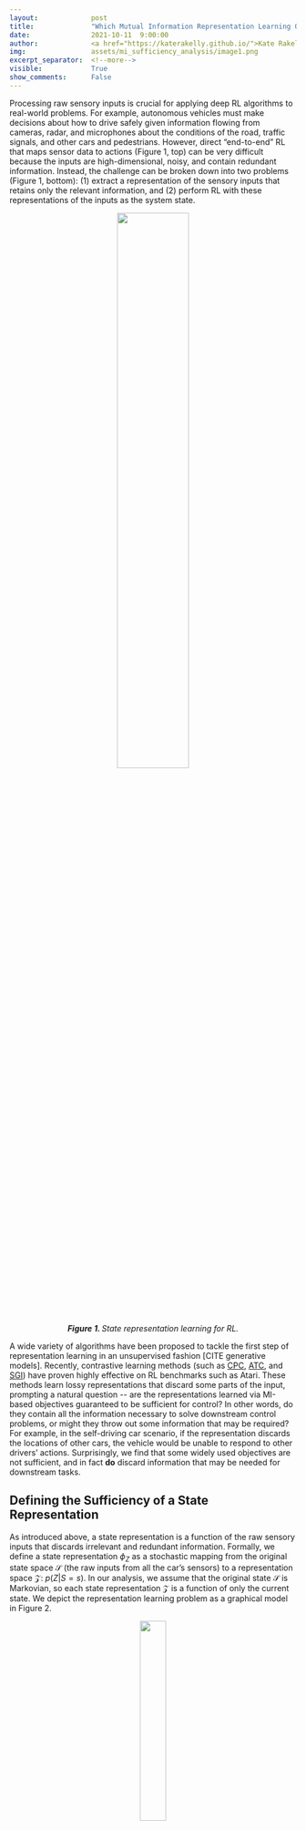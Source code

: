 ```yaml
---
layout:             post
title:              "Which Mutual Information Representation Learning Objectives are Sufficient for Control?"
date:               2021-10-11  9:00:00
author:             <a href="https://katerakelly.github.io/">Kate Rakelly</a>
img:                assets/mi_sufficiency_analysis/image1.png
excerpt_separator:  <!--more-->
visible:            True
show_comments:      False
---
```


<!--
These are comments in HTML. The above header text is needed to format the
title, authors, etc. The "example_post" is an example representative image (not
GIF) that we use for each post for tweeting (see below as well) and for the
emails to subscribers. Please provide this image (and any other images and
GIFs) in the blog to the BAIR Blog editors directly.

The text directly below gets tweets to work. Please adjust according to your
post.

The `static/blog` directory is a location on the blog server which permanently
stores the images/GIFs in BAIR Blog posts. Each post has a subdirectory under
this for its images (titled `example_post` here, please change).

Keeping the post visbility as False will mean the post is only accessible if
you know the exact URL.

You can also turn on Disqus comments, but we recommend disabling this feature.
-->

<!-- twitter -->
<meta name="twitter:title" content="Which Mutual Information Representation Learning Objectives are Sufficient for Control?">
<meta name="twitter:card" content="summary_large_image">
<meta name="twitter:image" content="https://bair.berkeley.edu/static/blog/mi_analysis/image1.png">

<meta name="keywords" content="reinforcement learning, representation learning">
<meta name="description" content="The BAIR Blog">
<meta name="author" content="Kate Rakelly">

<!--
The actual text for the post content appears below.  Text will appear on the
homepage, i.e., https://bair.berkeley.edu/blog/ but we only show part of the
posts on the homepage. The rest is accessed via clicking 'Continue'. This is
enforced with the `more` excerpt separator.
-->
Processing raw sensory inputs is crucial for applying deep RL algorithms to real-world problems.
For example, autonomous vehicles must make decisions about how to drive safely given information flowing from cameras, radar, and microphones about the conditions of the road, traffic signals, and other cars and pedestrians.
However, direct “end-to-end” RL that maps sensor data to actions (Figure 1, top) can be very difficult because the inputs are high-dimensional, noisy, and contain redundant information.
Instead, the challenge can be broken down into two problems (Figure 1, bottom): (1) extract a representation of the sensory inputs that retains only the relevant information, and (2) perform RL with these representations of the inputs as the system state.

<p style="text-align:center;">
<img src="https://bair.berkeley.edu/static/blog/mi_sufficiency_analysis/overview.png" width="50%">
<br>
<i><b>Figure 1. </b>State representation learning for RL.</i>
</p>

A wide variety of algorithms have been proposed to tackle the first step of representation learning in an unsupervised fashion [CITE generative models].
Recently, contrastive learning methods (such as [CPC][1], [ATC][2], and [SGI][3]) have proven highly effective on RL benchmarks such as Atari.
These methods learn lossy representations that discard some parts of the input, prompting a natural question -- are the representations learned via MI-based objectives guaranteed to be sufficient for control?
In other words, do they contain all the information necessary to solve downstream control problems, or might they throw out some information that may be required?
For example, in the self-driving car scenario, if the representation discards the locations of other cars, the vehicle would be unable to respond to other drivers’ actions.
Surprisingly, we find that some widely used objectives are not sufficient, and in fact **do** discard information that may be needed for downstream tasks.


<!--more-->

## Defining the Sufficiency of a State Representation
As introduced above, a state representation is a function of the raw sensory inputs that discards irrelevant and redundant information.
Formally, we define a state representation $\phi_Z$ as a stochastic mapping from the original state space $\mathcal{S}$ (the raw inputs from all the car’s sensors) to a representation space $\mathcal{Z}$: $p(Z | S=s)$.
In our analysis, we assume that the original state $\mathcal{S}$ is Markovian, so each state representation $\mathcal{Z}$ is a function of only the current state.
We depict the representation learning problem as a graphical model in Figure 2.

<p style="text-align:center;">
<img src="https://bair.berkeley.edu/static/blog/mi_sufficiency_analysis/graphical_model.png" width="30%">
<br>
<i><b>Figure 2. </b>The representation learning problem in RL as a graphical model.</i>
</p>

We will say that a representation is sufficient if it is guaranteed that an RL algorithm using that representation can learn and represent the optimal policy.
Since we are interested in unsupervised representation learning methods that don’t have access to a task reward, to call a representation sufficient we require that it is sufficient for **all** optimal policies for all possible reward functions in the given MDP.
To define sufficiency formally, we make use of a result from [Li et al. 2006][4].
This paper proves that if a state representation is capable of representing the optimal $Q$-function, then $Q$-learning is guaranteed to converge when run with that representation as the state input (if you’re interested, see Theorem 4 in that paper).
We’ll use the ability to represent the optimal $Q$-function as our definition of sufficiency for a state representation.

## Analyzing Representations learned via MI Maximization
Now that we’ve established how we will evaluate representations, let’s turn to the methods of learning them.
As mentioned above, we aim to study the popular class of contrastive learning methods that maximize MI-based objectives.
To simplify the analysis, we analyze representation learning in isolation from the other aspects of RL by assuming the existence of an offline dataset on which to perform representation learning.
This paradigm of offline representation learning followed by online RL is becoming increasingly popular, particularly in applications such as robotics where collecting data is onerous ([Zhan et al. 2020][5], [Kipf et al. 2020][6]).
Our question is therefore whether the objective is sufficient on its own, not as an auxiliary objective for RL.
We assume the dataset has full support on the state space, which can be guaranteed by an epsilon-greedy exploration policy, for example.
An objective may have more than one maximizing representation, so we call a representation learning *objective* sufficient if *all* the representations that maximize that objective are sufficient.
In our paper, we analyze three representative objectives from the literature in terms of sufficiency, two of which we will discuss here.

### Representations Learned by Maximizing “Forward Information”
We begin with an objective that seems likely to retain a great deal of state information in the representation.
It is closely related to learning a forward dynamics model in latent representation space, and to methods proposed in prior works ([Nachum et al. 2018][7], [Shu et al. 2020][8], [Schwarzer et al. 2021][9]): $J_{fwd} = I(Z_{t+1}; Z_t, A_t)$.
Intuitively, this objective seeks a representation in which the current state and action are maximally informative of the representation of the next state.
Therefore, everything predictable in the original state $\mathcal{S}$ should be preserved in $\mathcal{Z}$, since this would maximize the MI.
Formalizing this intuition, we are able to prove that all representations learned via this objective are guaranteed to be sufficient (see the proof of Proposition 1 in the paper).

It’s worth noting here that, since we proved sufficiency for all reward functions, representations that maximize $J_{fwd}$ are actually capable of representing **any** optimal $Q$-function that was possible in the original MDP.
This begs the question: what information is the representation $\phi_Z$ actually able to discard?
The answer is that $\phi_Z$ can discard time-independent information in $S$.
For example, if a light flashes randomly at each timestep, $\phi_Z$ would be free to ignore the light.
Note that $\phi_Z$ is still sufficient even if the reward function depends on the flashing light because since the light cannot be predicted, any policy is as good as any other.
Still, most signals in realistic scenarios, including distracting ones that we may like our agents to ignore, are temporally correlated, and therefore would not be discarded by $J_{fwd}$.
Is there another objective that can learn sufficient but lossier representations?

### Representations Learned by Maximizing “Inverse Information”
Next, we consider what we term an “inverse information” objective: $I_{inv} = I(Z_{t+k}; A_t | Z_t)$.
One way to maximize this objective is by learning an inverse dynamics model -- predicting the action given the current and next state -- and many prior works have employed a version of this objective ([Agrawal et al. 2016][10], [Gregor et al. 2016][11], [Zhang et al. 2018][12] to name a few).
Intuitively, this objective is appealing because it preserves all the state information that the agent can influence with its actions.
It therefore may seem like a good candidate for a sufficient objective that discards more information than $J_{fwd}$.
However, we can actually construct a realistic scenario in which a representation that maximizes this objective is not sufficient.

For example, consider the MDP shown on the left side of Figure 3 in which an autonomous vehicle is approaching a traffic light. The agent has two actions available, stop or go. The reward for following traffic rules depends on the color of the stoplight, and is denoted by a red X (low reward) and green check mark (high reward). On the right side of the figure, we show a state representation that also maximizes $J_{inv}$ but is not sufficient to represent the optimal policy. In this representation, the color of the stoplight is not represented in the two states on the left, allowing them to be aliased and represented as a single state. Intuitively, $J_{inv}$ is maximized by this representation because the agent has no control over the stoplight, so representing it does not increase MI.

<p style="text-align:center;">
<img src="https://bair.berkeley.edu/static/blog/mi_sufficiency_analysis/inv_counterexample.png" width="50%">
<br>
<i><b>Figure 3. </b>Counterexample proving the insufficiency of $J_{inv}$.</i>
</p>

Assuming deterministic dynamics and a uniform policy, we can show this computationally. In Figure 4, we plot the values of $J_{fwd}$ and $J_{inv}$ for different state representations, ordered on the x-axis by the value of $I(Z; S)$, or how much information is retained by the representation (the representation that aliases all states is the furthest left, while the identity representation is the furthest right and plotted with a star). The representation with aliased states depicted on the right side of Figure 3 is plotted with a diamond. This representation achieves the same value of $J_{inv}$ as the original state representation, but value iteration run with this representation fails to learn the optimal policy. The issue appears to be that practical reward functions can depend on elements outside the agent’s control. Intuitively, if the representation fails to capture the stoplight, but the reward depends on it, it seems that we may be able to resolve the issue by requiring that the representation also be capable of predicting the reward at that state. However, this is still not enough to guarantee sufficiency - the representation on the right side of Figure 3 is still a counterexample since the aliased states have the same reward. The crux of the problem is that representing the action that connects two states is not enough to be able to choose the best action. Still, while $J_{inv}$ is insufficient in the general case, it would be revealing to characterize the set of MDPs for which $J_{inv}$ can be proven to be sufficient. We see this as an interesting future direction.


<p style="text-align:center;">
<img src="https://bair.berkeley.edu/static/blog/mi_sufficiency_analysis/inv_counterexample_plot.png" width="50%">
<br>
<i><b>Figure 4. </b>Values of $J_{fwd}$ compared to $J_{inv}$ for different state representations.</i>
</p>

### Representations Learned by Maximizing “State Information”
The final objective we consider was proposed in [Oord et al. 2018][1], and resembles $J_{fwd}$ but omitting the action: $J_{state} = I(Z_t; Z_{t+1})$. Does omitting the action from the MI objective impact its sufficiency? It turns out the answer is yes. The intuition is that maximizing this objective can yield insufficient representations when the variation in the next state depends entirely on the action. For example, consider a car driving at dusk. If the reward depends on turning on the headlights when it gets dark (an action), a state representation maximizing $J_{state}$ could fail to capture the state of the headlights. For brevity, we’ll leave the discussion of this objective here -- see our paper for the full analysis.

## Can Sufficiency Matter in Deep RL?
To understand whether the sufficiency of state representations can matter in practice, we perform simple proof-of-concept experiments with deep RL agents and image observations. To separate representation learning from RL, we first optimize each representation learning objective on a dataset of offline data, (similar to the protocol in [Stooke et al. 2020][2]). We collect the fixed datasets using a random policy, which is sufficient to cover the state space in our environments. We then freeze the weights of the state encoder learned in the first phase and train RL agents with the representation as state input.

We experiment with a simple video game MDP that has a similar characteristic to the self-driving car example described earlier. In this game called *catcher*, from the [PyGame suite][16], the agent controls a paddle that it can move back and forth to catch fruit that falls from the top of the screen (see Figure 5, left). A positive reward is given when the fruit is caught and a negative reward when the fruit is not caught. The episode terminates after one piece of fruit falls. Analogous to the self-driving example, the agent does not control the position of the fruit, and so a representation that maximizes $I_{inv}$ might discard that information. However, representing the fruit is crucial to obtaining reward, since the agent must move the paddle underneath the fruit to catch it. We learn representations with $I_{inv}$ and $I_{fwd}$, optimizing $I_{fwd}$ with noise contrastive estimation [(NCE)][12], and $I_{inv}$ by training an inverse model via maximum likelihood. To select the most compressed representation from among those that maximize each objective, we apply an information bottleneck of the form $\min I(Z; S)$. We also compare to running RL from scratch with the image inputs, which we call ``end-to-end.” For the RL algorithm, we use the [Soft Actor-Critic][14] algorithm.

We observe in Figure 5 (middle) that indeed the representation trained to maximize $I_{inv}$ results in RL agents that converge slower and to a lower asymptotic expected return. To better understand what information the representation contains, we then attempt to learn a neural network decoder from the learned representation to the position of the falling fruit. We report the mean error achieved by each representation in Figure 5, right. The representation learned by $I_{inv}$ incurs a high error, indicating that the fruit is not precisely captured by the representation, while the representation learned by $I_{fwd}$ incurs low error.

<!-- TODO: how can I put three images next to each other here? -->
<p style="text-align:center;">
<img src="https://bair.berkeley.edu/static/blog/mi_sufficiency_analysis/catcher_game.png" width="27%">
<img src="https://bair.berkeley.edu/static/blog/mi_sufficiency_analysis/catcher_distractor_plot.png" width="32%">
<img src="https://bair.berkeley.edu/static/blog/mi_sufficiency_analysis/catcher_table.png" width="32%">
<br>
<i><b>Figure 5. </b>(left) Illustration of the *catcher* game. (middle) Performance of RL agents trained with different state representations. (right) Accuracy of reconstructing ground truth state elements from state representations.</i>
</p>

### Increasing observation complexity with visual distractors
To make the representation learning problem more challenging, we repeat this experiment with visual distractors added to the agent’s observations. We randomly generate images of 10 circles of different colors and replace the background of the game with these images (see Figure 6, left for example observations). As in the previous experiment, we plot the performance of an RL agent trained with the frozen representation as input (Figure 6, middle), as well as the error of decoding true state elements from the representation (Figure 6, right). The difference in performance between sufficient ($I_{fwd}$) and insufficient ($I_{inv}$) objectives is even more pronounced in this setting than in the plain background setting. With more information present in the observation in the form of the distractors, insufficient objectives that do not optimize for representing all the required state information may be "distracted" by representing the background objects instead, resulting in low performance. In this more challenging case, end-to-end RL from images fails to make any progress on the task, demonstrating the difficulty of end-to-end RL.

<!-- TODO: how can I put three images next to each other here? -->
<p style="text-align:center;">
<img src="https://bair.berkeley.edu/static/blog/mi_sufficiency_analysis/distractor_observation.png" width="50%">
<br>
<i><b>Figure 6. </b>(left) Example agent observations with distractors. (middle) Performance of RL agents trained with different state representations. (right) Accuracy of reconstructing ground truth state elements from state representations.</i>
</p>

## Conclusion
In light of these results, we think it’s important to understand both the characteristics of the representation learning objective and the set of tasks that may be learned via RL with the state representation, in order to ensure that the representation learning objective preserves important state elements. $J_{fwd}$ is sufficient for general MDPs, but lacks a notion of ``task-relevance” as it must be equally predictive of all predictable elements in the state, and so may be a poor choice for some problems. On the other hand, $J_{inv}$ is capable of discarding more information, but is not sufficient in general. These results lead to further questions: What are the characteristics of MDPs for which $J_{inv}$ is sufficient? And is it possible to construct an objective that is sufficient in general but has a maximizing representation that contains less information than the smallest representation that maximizes $J_{fwd}$?

Further, extending the proposed framework to partially observed problems would be more reflective of realistic applications. In this setting, analyzing generative models such as VAEs in terms of sufficiency is an interesting problem. Prior work has shown that maximizing the ELBO alone cannot control the content of the learned representation (e.g., [Alemi et al. 2018][15]). We conjecture that the zero-distortion maximizer of the ELBO would be sufficient, while other solutions need not be. Overall, we hope that our proposed framework can drive research in designing better algorithms for unsupervised representation learning for RL.


<hr>

<i>This post is based on the paper “Which Mutual Information Representation Learning Objectives are Sufficient for Control?”, to be presented at Neurips 2021. Thank you to Sergey Levine and Abhishek Gupta for their valuable feedback on this blog post.</i>

[1]:https://arxiv.org/abs/1807.03748
[2]:https://arxiv.org/abs/2009.08319
[3]:https://arxiv.org/abs/2106.04799
[4]:http://rbr.cs.umass.edu/aimath06/proceedings/P21.pdf
[5]:https://arxiv.org/abs/2012.07975
[6]:https://arxiv.org/abs/1911.12247
[7]:https://arxiv.org/abs/1810.01257
[8]:https://arxiv.org/abs/2003.01086
[9]:https://arxiv.org/abs/2007.05929
[10]:https://arxiv.org/abs/1606.07419
[11]:https://arxiv.org/abs/1611.07507
[12]:https://arxiv.org/abs/1804.10689
[13]:https://proceedings.mlr.press/v9/gutmann10a.html
[14]:https://arxiv.org/abs/1801.01290
[15]:https://arxiv.org/abs/1711.00464
[16]:https://pygame.org
